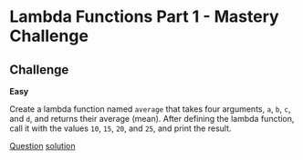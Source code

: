 # Lambda Functions Part 1 - Mastery Challenge

## Challenge

**Easy**

Create a lambda function named `average` that takes four arguments, `a`, `b`, `c`, and `d`, and returns their average (mean). After defining the lambda function, call it with the values `10`, `15`, `20`, and `25`, and print the result.


[Question](q.py) [solution](solution.py)